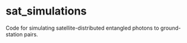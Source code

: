 # sat_simulations
Code for simulating satellite-distributed entangled photons to ground-station pairs.  

